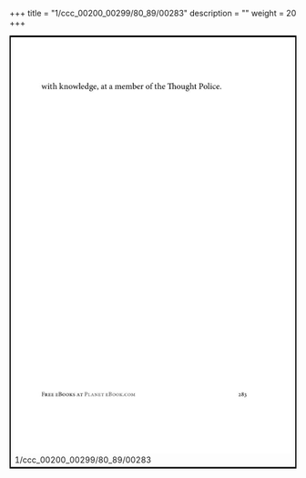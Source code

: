 +++
title = "1/ccc_00200_00299/80_89/00283"
description = ""
weight = 20
+++

<table style="border:2px solid black;max-width:800px;max-height:800px;" 
><tr><td>
<img class="center-fit-jpg"
src="/jpg_/out_jpg_1984__283.jpg">
1/ccc_00200_00299/80_89/00283
</img></td></tr></table>
